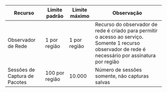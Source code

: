 | Recurso | Limite padrão | Limite máximo | Observação |
| --- | --- | --- | --- |
| Observador de Rede | 1 por região  | 1 por região |  Recurso do observador de rede é criado para permitir o acesso ao serviço. Somente 1 recurso observador de rede é necessário por assinatura por região |
| Sessões de Captura de Pacotes |100 por região | 10.000 |Número de sessões somente, não capturas salvas |
